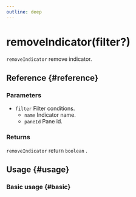 ```yaml
---
outline: deep
---
```


# removeIndicator(filter?)
`removeIndicator` remove indicator.

## Reference {#reference}
<!-- @include: @/@views/api/references/instance/removeIndicator.md -->

### Parameters
- `filter` Filter conditions.
  - `name` Indicator name.
  - `paneId` Pane id.

### Returns
`removeIndicator` return `boolean` .

## Usage {#usage}
<script setup>
import RemoveIndicator from '../../../@views/api/samples/removeIndicator/index.vue'
</script>

### Basic usage {#basic}
<RemoveIndicator/>